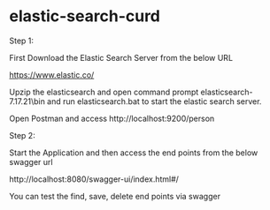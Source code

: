 # elastic-search-curd

Step 1:

First Download the Elastic Search Server from the below URL

https://www.elastic.co/

Upzip the elasticsearch and open command prompt elasticsearch-7.17.21\bin and run elasticsearch.bat to start the elastic search server.

Open Postman and access http://localhost:9200/person

Step 2:

Start the Application and then access the end points from the below swagger url

http://localhost:8080/swagger-ui/index.html#/

You can test the find, save, delete end points via swagger
